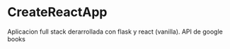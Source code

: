 # CreateReactApp
Aplicacion full stack derarrollada con flask y react (vanilla). API de google books
